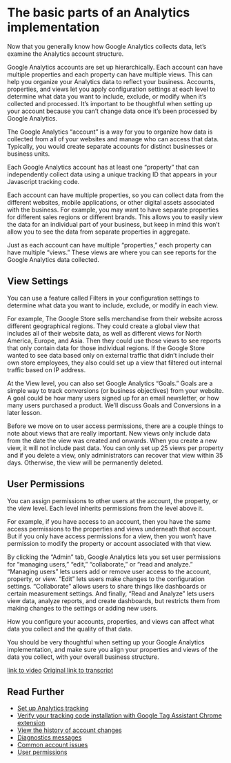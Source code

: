 # The basic parts of an Analytics implementation
Now that you generally know how Google Analytics collects data, let’s examine the Analytics account structure.

Google Analytics accounts are set up hierarchically. Each account can have multiple properties and each property can have multiple views. This can help you organize your Analytics data to reflect your business. Accounts, properties, and views let you apply configuration settings at each level to determine what data you want to include, exclude, or modify when it’s collected and processed. It’s important to be thoughtful when setting up your account because you can’t change data once it’s been processed by Google Analytics.

The Google Analytics “account” is a way for you to organize how data is collected from all of your websites and manage who can access that data. Typically, you would create separate accounts for distinct businesses or business units.

Each Google Analytics account has at least one “property” that can independently collect data using a unique tracking ID that appears in your Javascript tracking code.

Each account can have multiple properties, so you can collect data from the different websites, mobile applications, or other digital assets associated with the business. For example, you may want to have separate properties for different sales regions or different brands. This allows you to easily view the data for an individual part of your business, but keep in mind this won’t allow you to see the data from separate properties in aggregate.

Just as each account can have multiple “properties,” each property can have multiple “views.” These views are where you can see reports for the Google Analytics data collected.

## View Settings
You can use a feature called Filters in your configuration settings to determine what data you want to include, exclude, or modify in each view.

For example, The Google Store sells merchandise from their website across different geographical regions. They could create a global view that includes all of their website data, as well as different views for North America, Europe, and Asia. Then they could use those views to see reports that only contain data for those individual regions. If the Google Store wanted to see data based only on external traffic that didn’t include their own store employees, they also could set up a view that filtered out internal traffic based on IP address.

At the View level, you can also set Google Analytics “Goals.” Goals are a simple way to track conversions (or business objectives) from your website. A goal could be how many users signed up for an email newsletter, or how many users purchased a product. We’ll discuss Goals and Conversions in a later lesson.

Before we move on to user access permissions, there are a couple things to note about views that are really important. New views only include data from the date the view was created and onwards. When you create a new view, it will not include past data. You can only set up 25 views per property and if you delete a view, only administrators can recover that view within 35 days. Otherwise, the view will be permanently deleted.

## User Permissions
You can assign permissions to other users at the account, the property, or the view level. Each level inherits permissions from the level above it.

For example, if you have access to an account, then you have the same access permissions to the properties and views underneath that account. But if you only have access permissions for a view, then you won’t have permission to modify the property or account associated with that view.

By clicking the “Admin” tab, Google Analytics lets you set user permissions for “managing users,” “edit,” “collaborate,” or “read and analyze.” “Managing users” lets users add or remove user access to the account, property, or view. “Edit” lets users make changes to the configuration settings. “Collaborate” allows users to share things like dashboards or certain measurement settings. And finally, “Read and Analyze” lets users view data, analyze reports, and create dashboards, but restricts them from making changes to the settings or adding new users.

How you configure your accounts, properties, and views can affect what data you collect and the quality of that data.

You should be very thoughtful when setting up your Google Analytics implementation, and make sure you align your properties and views of the data you collect, with your overall business structure.

[link to video](https://analytics.google.com/analytics/academy/course/6/unit/1/lesson/3)
[Original link to transcript](https://support.google.com/analytics/answer/6382993)

## Read Further
- [Set up Analytics tracking](https://support.google.com/analytics/answer/1008080?hl=en)
- [Verify your tracking code installation with Google Tag Assistant Chrome extension](https://chrome.google.com/webstore/category/extensions?hl=en)
- [View the history of account changes](https://support.google.com/analytics/answer/2949085?hl=en)
- [Diagnostics messages](https://support.google.com/analytics/answer/6006306?hl=en&ref_topic=3544906)
- [Common account issues](https://support.google.com/analytics/topic/1009691?hl=en&ref_topic=1726911)
- [User permissions](https://support.google.com/analytics/answer/2884495?hl=en)